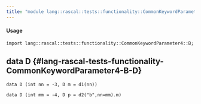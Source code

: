 ```yaml
---
title: "module lang::rascal::tests::functionality::CommonKeywordParameter4::B"
---
```


#### Usage

`import lang::rascal::tests::functionality::CommonKeywordParameter4::B;`


## data D {#lang-rascal-tests-functionality-CommonKeywordParameter4-B-D}

```rascal
data D (int nn = -3, D m = d1(nn))
```

```rascal
data D (int mm = -4, D p = d2("b",nn=mm).m)
```

